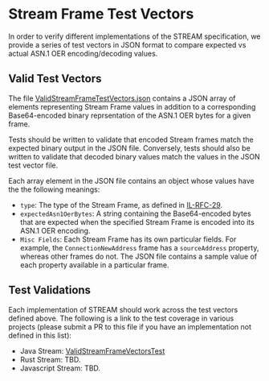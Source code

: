 # Stream Frame Test Vectors
In order to verify different implementations of the STREAM specification, we provide a series of test vectors in JSON format to compare expected vs actual ASN.1 OER encoding/decoding values.

## Valid Test Vectors
The file [ValidStreamFrameTestVectors.json](https://github.com/interledger/rfcs/tree/master/0029-stream/test-vectors/ValidStreamFrameTestVectors.json) contains a JSON array of elements representing Stream Frame values in addition to a corresponding Base64-encoded binary reprsentation of the ASN.1 OER bytes for a given frame.
 
 Tests should be written to validate that encoded Stream frames match the expected binary output in the JSON file. Conversely, tests should also be written to validate that decoded binary values match the values in the JSON test vector file.
   
 Each array element in the JSON file contains an object whose values have the the following meanings:

* `type`: The type of the Stream Frame, as defined in [IL-RFC-29](https://github.com/interledger/rfcs/blob/master/0029-stream/0029-stream.md).
* `expectedAsn1OerBytes`: A string containing the Base64-encoded bytes that are expected when the specified Stream Frame is encoded into its ASN.1 OER encoding.
* `Misc Fields`: Each Stream Frame has its own particular fields. For example, the `ConnectionNewAddress` frame has a `sourceAddress` property, whereas other frames do not. The JSON file contains a sample value of each property available in a particular frame.

## Test Validations
Each implementation of STREAM should work across the test vectors defined above. The following is a link to the test coverage in various projects (please submit a PR to this file if you have an implementation not defined in this list):

* Java Stream: [ValidStreamFrameVectorsTest](https://github.com/hyperledger/quilt/blob/master/codecs-parent/codecs-stream/src/test/java/org/interledger/codecs/stream/frame/ValidStreamFrameVectorsTest.java)
* Rust Stream: TBD.
* Javascript Stream: TBD.
